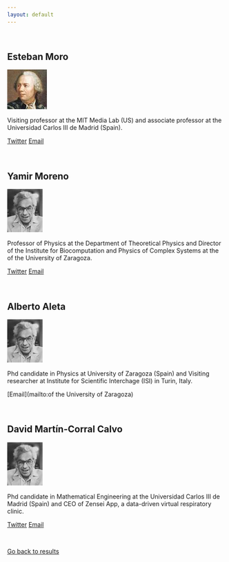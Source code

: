 ```yaml
---
layout: default
---
```


<br>

## Esteban Moro

<img class="profile-picture" src="/assets/images/euler.jpeg">

Visiting professor at the MIT Media Lab (US) and associate professor at the Universidad Carlos III de Madrid (Spain).

[Twitter](https://twitter.com/estebanmoro)
[Email](mailto:esteban.moroegido@gmail.com)

<br>

## Yamir Moreno

<img class="profile-picture" src="/assets/images/erdos.jpeg">

Professor of Physics at the Department of Theoretical Physics and Director of the Institute for Biocomputation and Physics of Complex Systems at the of the University of Zaragoza.

[Twitter](https://twitter.com/cosnet_bifi)
[Email](mailto:yamir.moreno@gmail.com)

<br>

## Alberto Aleta

<img class="profile-picture" src="/assets/images/erdos.jpeg">

Phd candidate in Physics at University of Zaragoza (Spain) and Visiting researcher at Institute for Scientific Interchage (ISI) in Turin, Italy.

[Email](mailto:of the University of Zaragoza)

<br>

## David Martín-Corral Calvo

<img class="profile-picture" src="/assets/images/erdos.jpeg">

Phd candidate in Mathematical Engineering at the Universidad Carlos III de Madrid (Spain) and CEO of Zensei App, a data-driven virtual respiratory clinic.

[Twitter](https://twitter.com/Dmartincc)
[Email](mailto:dmartinc84@gmail.com)

<br>

[Go back to results](/)